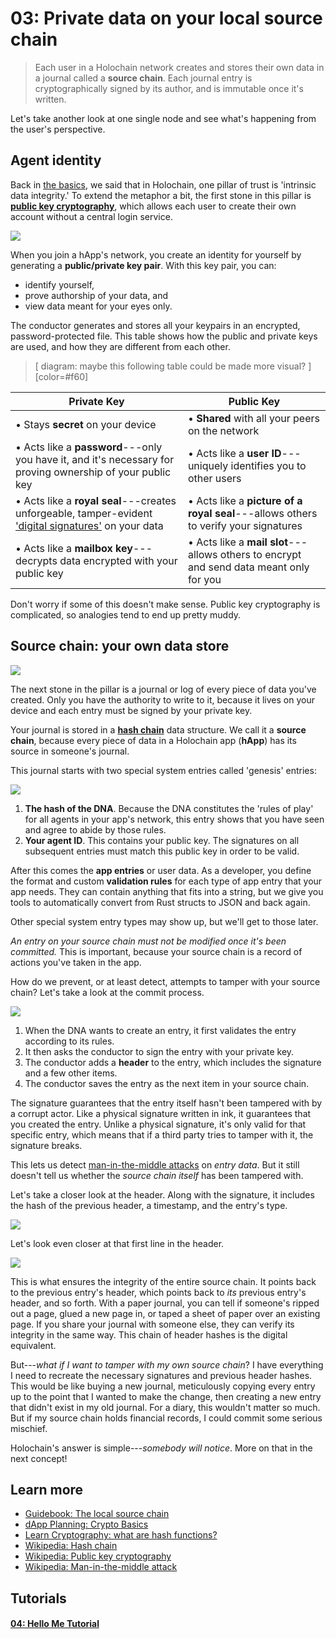 # 03: Private data on your local source chain

> Each user in a Holochain network creates and stores their own data in a journal called a **source chain**. Each journal entry is cryptographically signed by its author, and is immutable once it's written.

Let's take another look at one single node and see what's happening from the user's perspective.

## Agent identity

Back in [the basics](/concept/1_the_basics), we said that in Holochain, one pillar of trust is 'intrinsic data integrity.' To extend the metaphor a bit, the first stone in this pillar is [**public key cryptography**](https://en.wikipedia.org/wiki/Public-key_cryptography), which allows each user to create their own account without a central login service.

![](https://i.imgur.com/VHTb6yi.png)

When you join a hApp's network, you create an identity for yourself by generating a **public/private key pair**. With this key pair, you can:

* identify yourself,
* prove authorship of your data, and
* view data meant for your eyes only.

The conductor generates and stores all your keypairs in an encrypted, password-protected file. This table shows how the public and private keys are used, and how they are different from each other.

> [ diagram: maybe this following table could be made more visual? ]
> [color=#f60]

| Private Key | Public Key |
| -------- | -------- |
| • Stays **secret** on your device | • **Shared** with all your peers on the network |
| • Acts like a **password**---only you have it, and it's necessary for proving ownership of your public key | • Acts like a **user ID**---uniquely identifies you to other users |
| • Acts like a **royal seal**---creates unforgeable, tamper-evident ['digital signatures'](https://en.wikipedia.org/wiki/Digital_signature) on your data | • Acts like a **picture of a royal seal**---allows others to verify your signatures |
| • Acts like a **mailbox key**---decrypts data encrypted with your public key | • Acts like a **mail slot**---allows others to encrypt and send data meant only for you |

Don't worry if some of this doesn't make sense. Public key cryptography is complicated, so analogies tend to end up pretty muddy.

## Source chain: your own data store

![](https://i.imgur.com/3wXR4G7.png)

The next stone in the pillar is a journal or log of every piece of data you've created. Only you have the authority to write to it, because it lives on your device and each entry must be signed by your private key.

Your journal is stored in a [**hash chain**](https://en.wikipedia.org/wiki/Hash_chain) data structure. We call it a **source chain**, because every piece of data in a Holochain app (**hApp**) has its source in someone's journal.

This journal starts with two special system entries called 'genesis' entries:

![](https://i.imgur.com/wDAn5zr.png)

1. **The hash of the DNA**. Because the DNA constitutes the 'rules of play' for all agents in your app's network, this entry shows that you have seen and agree to abide by those rules.
2. **Your agent ID**. This contains your public key. The signatures on all subsequent entries must match this public key in order to be valid.

After this comes the **app entries** or user data. As a developer, you define the format and custom **validation rules** for each type of app entry that your app needs. They can contain anything that fits into a string, but we give you tools to automatically convert from Rust structs to JSON and back again.

Other special system entry types may show up, but we'll get to those later.

_An entry on your source chain must not be modified once it's been committed._ This is important, because your source chain is a record of actions you've taken in the app.

How do we prevent, or at least detect, attempts to tamper with your source chain? Let's take a look at the commit process.

![](https://i.imgur.com/MxAX5SG.png)

1. When the DNA wants to create an entry, it first validates the entry according to its rules.
2. It then asks the conductor to sign the entry with your private key.
3. The conductor adds a **header** to the entry, which includes the signature and a few other items.
4. The conductor saves the entry as the next item in your source chain.

The signature guarantees that the entry itself hasn't been tampered with by a corrupt actor. Like a physical signature written in ink, it guarantees that you created the entry. Unlike a physical signature, it's only valid for that specific entry, which means that if a third party tries to tamper with it, the signature breaks.

This lets us detect [man-in-the-middle attacks](https://en.wikipedia.org/wiki/Man-in-the-middle_attack) on _entry data_. But it still doesn't tell us whether the _source chain itself_ has been tampered with.

Let's take a closer look at the header. Along with the signature, it includes the hash of the previous header, a timestamp, and the entry's type.

![](https://i.imgur.com/3AOXfVf.png)

Let's look even closer at that first line in the header.

![](https://i.imgur.com/UgMgYq3.png)

This is what ensures the integrity of the entire source chain. It points back to the previous entry's header, which points back to _its_ previous entry's header, and so forth. With a paper journal, you can tell if someone's ripped out a page, glued a new page in, or taped a sheet of paper over an existing page. If you share your journal with someone else, they can verify its integrity in the same way. This chain of header hashes is the digital equivalent.

But---_what if I want to tamper with my own source chain_? I have everything I need to recreate the necessary signatures and previous header hashes. This would be like buying a new journal, meticulously copying every entry up to the point that I wanted to make the change, then creating a new entry that didn't exist in my old journal. For a diary, this wouldn't matter so much. But if my source chain holds financial records, I could commit some serious mischief.

Holochain's answer is simple---_somebody will notice_. More on that in the next concept!

## Learn more

* [Guidebook: The local source chain](../../guide/zome/read_and_write#the-local-source-chain-headers-and-entries)
* [dApp Planning: Crypto Basics](https://medium.com/holochain/dapp-planning-crypto-basics-8bd1073cbe19)
* [Learn Cryptography: what are hash functions?](https://learncryptography.com/hash-functions/what-are-hash-functions)
* [Wikipedia: Hash chain](https://en.wikipedia.org/wiki/Hash_chain)
* [Wikipedia: Public key cryptography](https://en.wikipedia.org/wiki/Public-key_cryptography)
* [Wikipedia: Man-in-the-middle attack](https://en.wikipedia.org/wiki/Man-in-the-middle_attack)

## Tutorials

<div class="h-tile-container">
    <div class="h-tile tile-alt tile-tutorials">
        <a href="../../tutorials/coreconcepts/hello_me">
            <h4>04: Hello Me Tutorial</h4>
        </a>
    </div>
</div>
